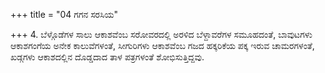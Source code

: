 +++
title = "04 ಗಗನ ಸರಸಿಯ"

+++
4. ಬೆಳ್ಗೊಡೆಗಳ ಸಾಲು ಆಕಾಶವೆಂಬ  ಸರೋವರದಲ್ಲಿ ಅರಳಿದ ಬೆಳ್ದಾವರೆಗಳ ಸಮೂಹದಂತೆ, ಬಾವುಟಗಳು ಆಕಾಶಗಂಗೆಯ ಅನೇಕ ಕಾಲುವೆಗಳಂತೆ, ಸೀಗುರಿಗಳು ಆಕಾಶವೆಂಬ ಗಜದ ಹಕ್ಕರಿಕೆಯ ಪಕ್ಕ ಇರುವ ಚಾಮರಗಳಂತೆ, ಖಡ್ಗಗಳು ಆಕಾಶದಲ್ಲಿನ ದೊಡ್ಡದಾದ ತಾಳ ಪತ್ರಗಳಂತೆ ಶೋಭಿಸುತ್ತಿದ್ದವು.